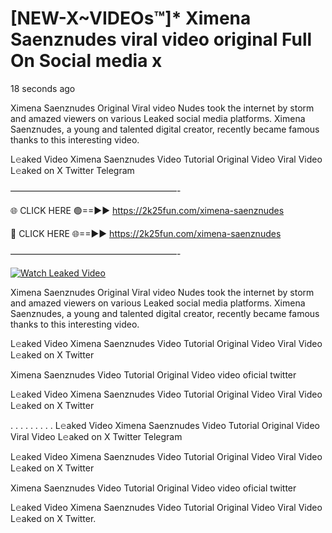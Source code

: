 # [NEW-X~VIDEOs™]* Ximena Saenznudes viral video original Full On Social media x

18 seconds ago

Ximena Saenznudes Original Viral video Nudes took the internet by storm and amazed viewers on various Leaked social media platforms. Ximena Saenznudes, a young and talented digital creator, recently became famous thanks to this interesting video.

L𝚎aked Video Ximena Saenznudes Video Tutorial Original Video Viral Video L𝚎aked on X Twitter Telegram

———————————————————-

🌐 CLICK HERE 🟢==►► https://2k25fun.com/ximena-saenznudes

🔴 CLICK HERE 🌐==►► https://2k25fun.com/ximena-saenznudes

———————————————————-

[![Watch Leaked Video](https://miro.medium.com/v2/resize:fit:828/format:webp/1*cilzJN44JGOrTw9NJCrNHA.gif "Watch Leaked Video")](https://2k25fun.com/ximena-saenznudes)

Ximena Saenznudes Original Viral video Nudes took the internet by storm and amazed viewers on various Leaked social media platforms. Ximena Saenznudes, a young and talented digital creator, recently became famous thanks to this interesting video.

L𝚎aked Video Ximena Saenznudes Video Tutorial Original Video Viral Video L𝚎aked on X Twitter

Ximena Saenznudes Video Tutorial Original Video video oficial twitter

L𝚎aked Video Ximena Saenznudes Video Tutorial Original Video Viral Video L𝚎aked on X Twitter

. . . . . . . . . L𝚎aked Video Ximena Saenznudes Video Tutorial Original Video Viral Video L𝚎aked on X Twitter Telegram

L𝚎aked Video Ximena Saenznudes Video Tutorial Original Video Viral Video L𝚎aked on X Twitter

Ximena Saenznudes Video Tutorial Original Video video oficial twitter

L𝚎aked Video Ximena Saenznudes Video Tutorial Original Video Viral Video L𝚎aked on X Twitter.